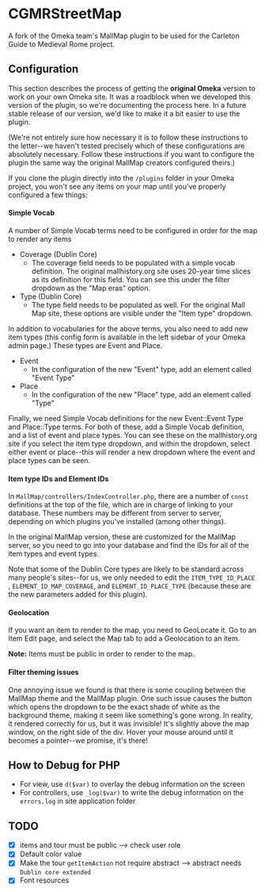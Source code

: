 # CGMRStreetMap

A fork of the Omeka team's MallMap plugin to be used for the Carleton Guide to Medieval Rome project.

## Configuration

This section describes the process of getting the **original Omeka** version to work on your own Omeka site. It was a roadblock when we developed this version of the plugin, so we're documenting the process here. In a future stable release of our version, we'd like to make it a bit easier to use the plugin.

(We're not entirely sure how necessary it is to follow these instructions to the letter--we haven't tested precisely which of these configurations are absolutely necessary. Follow these instructions if you want to configure the plugin the same way the original MallMap creators configured theirs.)

If you clone the plugin directly into the `/plugins` folder in your Omeka project, you won't see any items on your map until you've properly configured a few things:

#### Simple Vocab

A number of Simple Vocab terms need to be configured in order for the map to render any items

- Coverage (Dublin Core)
  - The coverage field needs to be populated with a simple vocab definition. The original mallhistory.org site uses 20-year time slices as its definition for this field. You can see this under the filter dropdown as the "Map eras" option.
- Type (Dublin Core)
  - The type field needs to be populated as well. For the original Mall Map site, these options are visible under the "Item type" dropdown.

In addition to vocabularies for the above terms, you also need to add new item types (this config form is available in the left sidebar of your Omeka admin page.) These types are Event and Place.

- Event
  - In the configuration of the new "Event" type, add an element called "Event Type"
- Place
  - In the configuration of the new "Place" type, add an element called "Type"

Finally, we need Simple Vocab definitions for the new Event::Event Type and Place::Type terms. For both of these, add a Simple Vocab definition, and a list of event and place types. You can see these on the mallhistory.org site if you select the item type dropdown, and within the dropdown, select either event or place--this will render a new dropdown where the event and place types can be seen.

#### Item type IDs and Element IDs

In `MallMap/controllers/IndexController.php`, there are a number of `const` definitions at the top of the file, which are in charge of linking to your database. These numbers may be different from server to server, depending on which plugins you've installed (among other things).

In the original MallMap version, these are customized for the MallMap server, so you need to go into your database and find the IDs for all of the item types and event types.

Note that some of the Dublin Core types are likely to be standard across many people's sites--for us, we only needed to edit the `ITEM_TYPE_ID_PLACE` , `ELEMENT_ID_MAP_COVERAGE`, and `ELEMENT_ID_PLACE_TYPE` (because these are the new parameters added for this plugin).

#### Geolocation

If you want an item to render to the map, you need to GeoLocate it. Go to an Item Edit page, and select the Map tab to add a Geolocation to an item.

**Note:** Items must be public in order to render to the map.

#### Filter theming issues

One annoying issue we found is that there is some coupling between the MallMap theme and the MallMap plugin. One such issue causes the button which opens the dropdown to be the exact shade of white as the background theme, making it seem like something's gone wrong. In reality, it rendered correctly for us, but it was invisible! It's slightly above the map window, on the right side of the div. Hover your mouse around until it becomes a pointer--we promise, it's there!

## How to Debug for PHP

- For view, use `d($var)` to overlay the debug information on the screen
- For controllers, use `_log($var)` to write the debug information on the `errors.log` in site application folder

## TODO

- [x] items and tour must be public --> check user role
- [x] Default color value
- [x] Make the tour `getItemAction` not require abstract --> abstract needs `Dublin core extended`
- [x] Font resources
